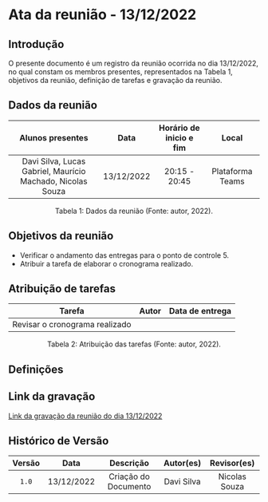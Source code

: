 # Ata da reunião - 13/12/2022

## Introdução

O presente documento é um registro da reunião ocorrida no dia 13/12/2022, no qual constam os membros presentes, representados na Tabela 1, objetivos da reunião, definição de tarefas e gravação da reunião.

## Dados da reunião

| Alunos presentes      |    Data    | Horário de inicio e fim |      Local       |
| :-------------------: | :--------: | :---------------------: | :--------------: |
| Davi Silva, Lucas Gabriel, Maurício Machado, Nicolas Souza | 13/12/2022 | 20:15 - 20:45 | Plataforma Teams |

<div style="text-align: center">
<p> Tabela 1: Dados da reunião (Fonte: autor, 2022). </p>
</div>

## Objetivos da reunião

- Verificar o andamento das entregas para o ponto de controle 5.
- Atribuir a tarefa de elaborar o cronograma realizado.

## Atribuição de tarefas

| Tarefa      |    Autor    | Data de entrega |
| :---------: | :---------: | :-------------: |
| Revisar o cronograma realizado |             |                 |

<div style="text-align: center">
<p> Tabela 2: Atribuição das tarefas (Fonte: autor, 2022). </p>
</div>

## Definições

## Link da gravação

[Link da gravação da reunião do dia 13/12/2022](https://youtu.be/dQZj0OtkrL0)

## Histórico de Versão

| Versão   | Data       | Descrição                         |  Autor(es)    | Revisor(es)      |
| :------: | :--------: |:--------------------------------: | :-----------: | :--------------: |
| `1.0`    | 13/12/2022 | Criação do Documento              |  Davi Silva   | Nicolas Souza    |
